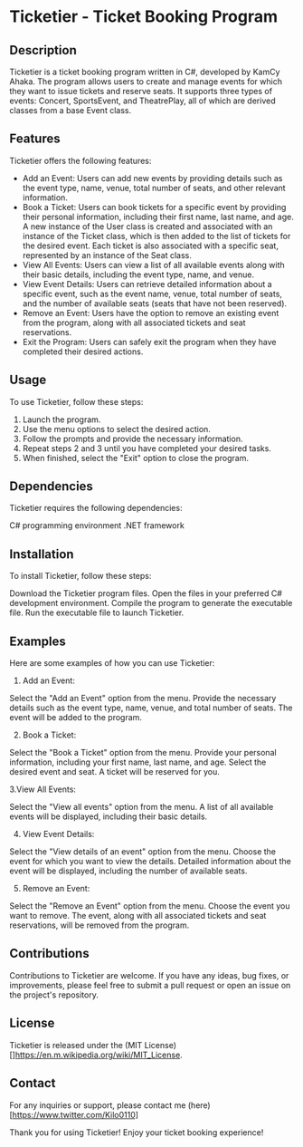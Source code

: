 # Ticketier - Ticket Booking Program

## Description

Ticketier is a ticket booking program written in C#, developed by KamCy Ahaka. The program allows users to create and manage events for which they want to issue tickets and reserve seats. It supports three types of events: Concert, SportsEvent, and TheatrePlay, all of which are derived classes from a base Event class.

## Features

Ticketier offers the following features:

- Add an Event: Users can add new events by providing details such as the event type, name, venue, total number of seats, and other relevant information.
- Book a Ticket: Users can book tickets for a specific event by providing their personal information, including their first name, last name, and age. A new instance of the User class is created and associated with an instance of the Ticket class, which is then added to the list of tickets for the desired event. Each ticket is also associated with a specific seat, represented by an instance of the Seat class.
- View All Events: Users can view a list of all available events along with their basic details, including the event type, name, and venue.
- View Event Details: Users can retrieve detailed information about a specific event, such as the event name, venue, total number of seats, and the number of available seats (seats that have not been reserved).
- Remove an Event: Users have the option to remove an existing event from the program, along with all associated tickets and seat reservations.
- Exit the Program: Users can safely exit the program when they have completed their desired actions.

## Usage

To use Ticketier, follow these steps:

1. Launch the program.
2. Use the menu options to select the desired action.
3. Follow the prompts and provide the necessary information.
4. Repeat steps 2 and 3 until you have completed your desired tasks.
5. When finished, select the "Exit" option to close the program.

## Dependencies

Ticketier requires the following dependencies:

C# programming environment
.NET framework

## Installation

To install Ticketier, follow these steps:

Download the Ticketier program files.
Open the files in your preferred C# development environment.
Compile the program to generate the executable file.
Run the executable file to launch Ticketier.

## Examples

Here are some examples of how you can use Ticketier:

1. Add an Event:

Select the "Add an Event" option from the menu.
Provide the necessary details such as the event type, name, venue, and total number of seats.
The event will be added to the program.

2. Book a Ticket:

Select the "Book a Ticket" option from the menu.
Provide your personal information, including your first name, last name, and age.
Select the desired event and seat.
A ticket will be reserved for you.

3.View All Events:

Select the "View all events" option from the menu.
A list of all available events will be displayed, including their basic details.

4. View Event Details:

Select the "View details of an event" option from the menu.
Choose the event for which you want to view the details.
Detailed information about the event will be displayed, including the number of available seats.

5. Remove an Event:

Select the "Remove an Event" option from the menu.
Choose the event you want to remove.
The event, along with all associated tickets and seat reservations, will be removed from the program.

## Contributions

Contributions to Ticketier are welcome. If you have any ideas, bug fixes, or improvements, please feel free to submit a pull request or open an issue on the project's repository.

## License

Ticketier is released under the (MIT License)[]https://en.m.wikipedia.org/wiki/MIT_License.

## Contact

For any inquiries or support, please contact me (here)[https://www.twitter.com/Kilo0110]

Thank you for using Ticketier! Enjoy your ticket booking experience!
